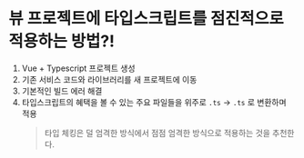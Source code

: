 # 뷰 프로젝트에 타입스크립트를 점진적으로 적용하는 방법?!

1. Vue + Typescript 프로젝트 생성
2. 기존 서비스 코드와 라이브러리를 새 프로젝트에 이동
3. 기본적인 빌드 에러 해결
4. 타입스크립트의 혜택을 볼 수 있는 주요 파일들을 위주로 `.ts` -> `.ts` 로 변환하며 적용
   > 타입 체킹은 덜 엄격한 방식에서 점점 엄격한 방식으로 적용하는 것을 추천한다.

